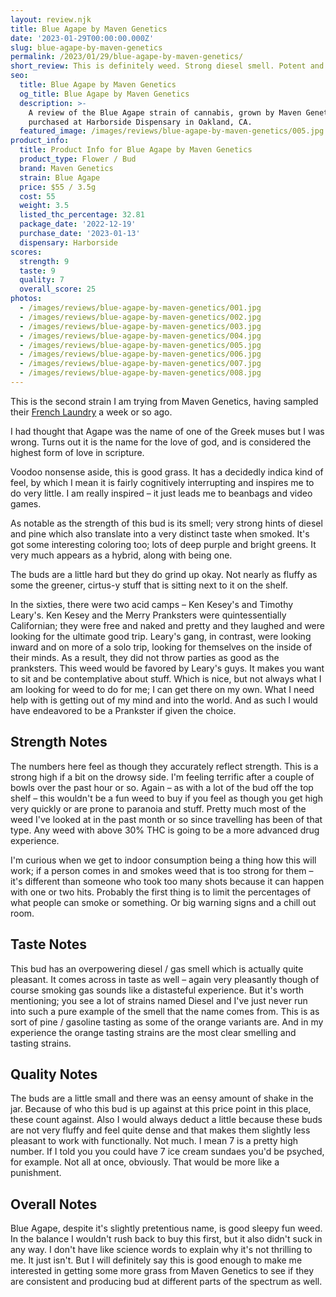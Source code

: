 ```yaml
---
layout: review.njk
title: Blue Agape by Maven Genetics
date: '2023-01-29T00:00:00.000Z'
slug: blue-agape-by-maven-genetics
permalink: /2023/01/29/blue-agape-by-maven-genetics/
short_review: This is definitely weed. Strong diesel smell. Potent and tasty.
seo:
  title: Blue Agape by Maven Genetics
  og_title: Blue Agape by Maven Genetics
  description: >-
    A review of the Blue Agape strain of cannabis, grown by Maven Genetics and
    purchased at Harborside Dispensary in Oakland, CA.
  featured_image: /images/reviews/blue-agape-by-maven-genetics/005.jpg
product_info:
  title: Product Info for Blue Agape by Maven Genetics
  product_type: Flower / Bud
  brand: Maven Genetics
  strain: Blue Agape
  price: $55 / 3.5g
  cost: 55
  weight: 3.5
  listed_thc_percentage: 32.81
  package_date: '2022-12-19'
  purchase_date: '2023-01-13'
  dispensary: Harborside
scores:
  strength: 9
  taste: 9
  quality: 7
  overall_score: 25
photos:
  - /images/reviews/blue-agape-by-maven-genetics/001.jpg
  - /images/reviews/blue-agape-by-maven-genetics/002.jpg
  - /images/reviews/blue-agape-by-maven-genetics/003.jpg
  - /images/reviews/blue-agape-by-maven-genetics/004.jpg
  - /images/reviews/blue-agape-by-maven-genetics/005.jpg
  - /images/reviews/blue-agape-by-maven-genetics/006.jpg
  - /images/reviews/blue-agape-by-maven-genetics/007.jpg
  - /images/reviews/blue-agape-by-maven-genetics/008.jpg
---
```


This is the second strain I am trying from Maven Genetics, having sampled their [French Laundry](https://dispensaryadventures.com/2023/01/15/french-laundry-by-maven-genetics/) a week or so ago.

I had thought that Agape was the name of one of the Greek muses but I was wrong. Turns out it is the name for the love of god, and is considered the highest form of love in scripture.

Voodoo nonsense aside, this is good grass. It has a decidedly indica kind of feel, by which I mean it is fairly cognitively interrupting and inspires me to do very little. I am really inspired – it just leads me to beanbags and video games.

As notable as the strength of this bud is its smell; very strong hints of diesel and pine which also translate into a very distinct taste when smoked. It's got some interesting coloring too; lots of deep purple and bright greens. It very much appears as a hybrid, along with being one.

The buds are a little hard but they do grind up okay. Not nearly as fluffy as some the greener, cirtus-y stuff that is sitting next to it on the shelf.

In the sixties, there were two acid camps – Ken Kesey's and Timothy Leary's. Ken Kesey and the Merry Pranksters were quintessentially Californian; they were free and naked and pretty and they laughed and were looking for the ultimate good trip. Leary's gang, in contrast, were looking inward and on more of a solo trip, looking for themselves on the inside of their minds. As a result, they did not throw parties as good as the pranksters. This weed would be favored by Leary's guys. It makes you want to sit and be contemplative about stuff. Which is nice, but not always what I am looking for weed to do for me; I can get there on my own. What I need help with is getting out of my mind and into the world. And as such I would have endeavored to be a Prankster if given the choice.

## Strength Notes

The numbers here feel as though they accurately reflect strength. This is a strong high if a bit on the drowsy side. I'm feeling terrific after a couple of bowls over the past hour or so. Again – as with a lot of the bud off the top shelf – this wouldn't be a fun weed to buy if you feel as though you get high very quickly or are prone to paranoia and stuff. Pretty much most of the weed I've looked at in the past month or so since travelling has been of that type. Any weed with above 30% THC is going to be a more advanced drug experience.

I'm curious when we get to indoor consumption being a thing how this will work; if a person comes in and smokes weed that is too strong for them – it's different than someone who took too many shots because it can happen with one or two hits. Probably the first thing is to limit the percentages of what people can smoke or something. Or big warning signs and a chill out room.

## Taste Notes

This bud has an overpowering diesel / gas smell which is actually quite pleasant. It comes across in taste as well – again very pleasantly though of course smoking gas sounds like a distasteful experience. But it's worth mentioning; you see a lot of strains named Diesel and I've just never run into such a pure example of the smell that the name comes from. This is as sort of pine / gasoline tasting as some of the orange variants are. And in my experience the orange tasting strains are the most clear smelling and tasting strains.

## Quality Notes

The buds are a little small and there was an eensy amount of shake in the jar. Because of who this bud is up against at this price point in this place, these count against. Also I would always deduct a little because these buds are not very fluffy and feel quite dense and that makes them slightly less pleasant to work with functionally. Not much. I mean 7 is a pretty high number. If I told you you could have 7 ice cream sundaes you'd be psyched, for example. Not all at once, obviously. That would be more like a punishment.

## Overall Notes

Blue Agape, despite it's slightly pretentious name, is good sleepy fun weed. In the balance I wouldn't rush back to buy this first, but it also didn't suck in any way. I don't have like science words to explain why it's not thrilling to me. It just isn't. But I will definitely say this is good enough to make me interested in getting some more grass from Maven Genetics to see if they are consistent and producing bud at different parts of the spectrum as well.
